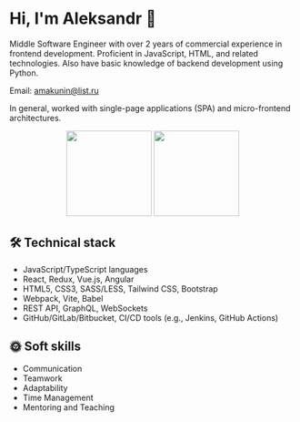 # Hi, I'm Aleksandr 👋
Middle Software Engineer with over 2 years of commercial experience in frontend development. Proficient in JavaScript, HTML, and related technologies. Also have basic knowledge of backend development using Python.

Email:  amakunin@list.ru

In general, worked with single-page applications (SPA) and micro-frontend architectures.
<p align = 'center'>
 <a href="https://github-readme-stats.vercel.app/api?username=MAleksandr89&show_icons=true&count_private=true"><img height=150 src="https://github-readme-stats.vercel.app/api?username=MAleksandr89&show_icons=true&count_private=true" /></a>
<a href="https://github.com/MAleksandr89/github-readme-stats"><img height=150 src="https://github-readme-stats.vercel.app/api/top-langs/?username=MAleksandr89&layout=compact" /></a>
 </p>

## 🛠 Technical stack
*   JavaScript/TypeScript languages
*   React, Redux, Vue.js, Angular
*   HTML5, CSS3, SASS/LESS, Tailwind CSS, Bootstrap
*   Webpack, Vite, Babel
*   REST API, GraphQL, WebSockets
*   GitHub/GitLab/Bitbucket, CI/CD tools (e.g., Jenkins, GitHub Actions)

## :sun_with_face: Soft skills
*   Communication
*   Teamwork
*   Adaptability
*   Time Management
*   Mentoring and Teaching
